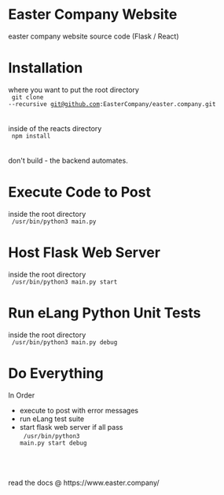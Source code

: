 # Easter Company Website
easter company website source code (Flask / React) <br>

# Installation
where you want to put the root directory <br>
<code> git clone --recursive git@github.com:EasterCompany/easter.company.git </code>
<br><br> inside of the reacts directory <br>
<code> npm install </code>
<br><br> don't build - the backend automates. <br>

# Execute Code to Post
inside the root directory <br>
<code> /usr/bin/python3 main.py </code>

# Host Flask Web Server
inside the root directory <br>
<code> /usr/bin/python3 main.py start </code>

# Run eLang Python Unit Tests
inside the root directory <br>
<code> /usr/bin/python3 main.py debug </code>

# Do Everything
In Order <br>
- execute to post with error messages <br>
- run eLang test suite <br>
- start flask web server if all pass <br>
<code> /usr/bin/python3 main.py start debug </code>
<br>
<br>
<br>
read the docs @ https://www.easter.company/
